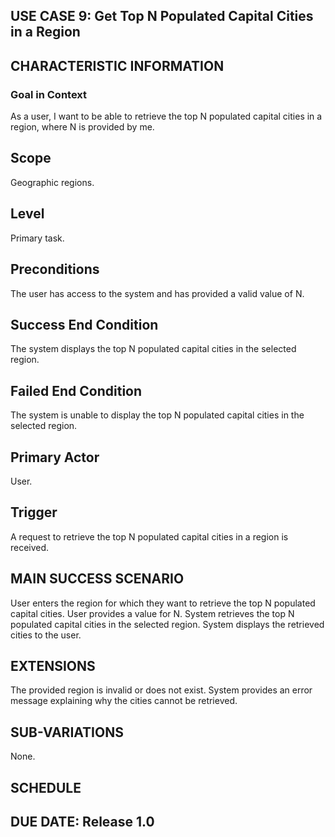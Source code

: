 ## USE CASE 9: Get Top N Populated Capital Cities in a Region

## CHARACTERISTIC INFORMATION

### Goal in Context
As a user, I want to be able to retrieve the top N populated capital cities in a region, where N is provided by me.

## Scope
Geographic regions.

## Level
Primary task.

## Preconditions
The user has access to the system and has provided a valid value of N.

## Success End Condition
The system displays the top N populated capital cities in the selected region.

## Failed End Condition
The system is unable to display the top N populated capital cities in the selected region.

## Primary Actor
User.

## Trigger
A request to retrieve the top N populated capital cities in a region is received.

## MAIN SUCCESS SCENARIO
User enters the region for which they want to retrieve the top N populated capital cities.
User provides a value for N.
System retrieves the top N populated capital cities in the selected region.
System displays the retrieved cities to the user.

## EXTENSIONS
The provided region is invalid or does not exist.
System provides an error message explaining why the cities cannot be retrieved.
## SUB-VARIATIONS
None.
## SCHEDULE
## DUE DATE: Release 1.0

